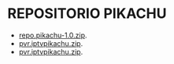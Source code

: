 # REPOSITORIO PIKACHU


  <ul>
    <li><a href="repo.pikachu-1.0.zip">repo.pikachu-1.0.zip</a>.</li>
  <li><a href="pvr.iptvpikachu.zip">pvr.iptvpikachu.zip</a>.</li>
  <li><a href=" pvr.iptvpikachuARM64.zip">pvr.iptvpikachu.zip</a>.</li>
  </ul>
